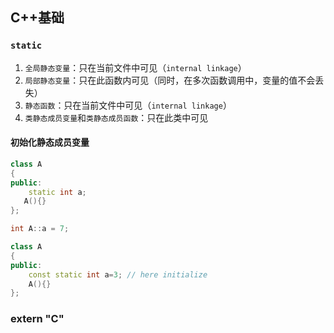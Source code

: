 ## C++基础

### `static`

1. `全局静态变量`：只在当前文件中可见（`internal linkage`）
2. `局部静态变量`：只在此函数内可见（同时，在多次函数调用中，变量的值不会丢失）
3. `静态函数`：只在当前文件中可见（`internal linkage`）
4. `类静态成员变量`和`类静态成员函数`：只在此类中可见

#### 初始化静态成员变量

```cpp
class A
{  
public:  
    static int a;
   A(){}
};

int A::a = 7;
```
```cpp
class A
{  
public:  
    const static int a=3; // here initialize  
    A(){}  
};  
```
### extern "C"

